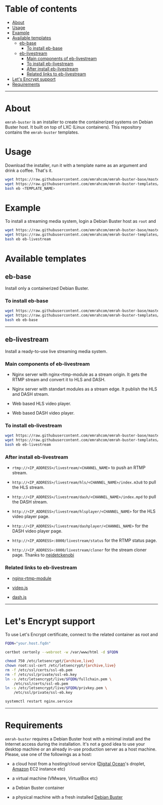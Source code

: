 Table of contents
=================

- [About](#about)
- [Usage](#usage)
- [Example](#example)
- [Available templates](#available-templates)
    - [eb-base](#eb-base)
        - [To install eb-base](#to-install-eb-base)
    - [eb-livestream](#eb-livestream)
        - [Main components of eb-livestream](#main-components-of-eb-livestream)
        - [To install eb-livestream](#to-install-eb-livestream)
        - [After install eb-livestream](#after-install-eb-livestream)
        - [Related links to eb-livestream](#related-links-to-eb-livestream)
- [Let's Encrypt support](#lets-encrypt-support)
- [Requirements](#requirements)

---

About
=====

`emrah-buster` is an installer to create the containerized systems on Debian
Buster host. It built on top of LXC (Linux containers). This repository
contains the `emrah-buster` templates.

Usage
=====

Download the installer, run it with a template name as an argument and drink a
coffee. That's it.

```bash
wget https://raw.githubusercontent.com/emrahcom/emrah-buster-base/master/installer/eb
wget https://raw.githubusercontent.com/emrahcom/emrah-buster-templates/master/installer/<TEMPLATE_NAME>.conf
bash eb <TEMPLATE_NAME>
```

Example
=======

To install a streaming media system, login a Debian Buster host as `root` and

```bash
wget https://raw.githubusercontent.com/emrahcom/emrah-buster-base/master/installer/eb
wget https://raw.githubusercontent.com/emrahcom/emrah-buster-templates/master/installer/eb-livestream.conf
bash eb eb-livestream
```

Available templates
===================

eb-base
-------

Install only a containerized Debian Buster.

### To install eb-base

```bash
wget https://raw.githubusercontent.com/emrahcom/emrah-buster-base/master/installer/eb
wget https://raw.githubusercontent.com/emrahcom/emrah-buster-templates/master/installer/eb-base.conf
bash eb eb-base
```

---

eb-livestream
-------------

Install a ready-to-use live streaming media system.

### Main components of eb-livestream

-  Nginx server with nginx-rtmp-module as a stream origin.
   It gets the RTMP stream and convert it to HLS and DASH.

-  Nginx server with standart modules as a stream edge.
   It publish the HLS and DASH stream.

-  Web based HLS video player.

-  Web based DASH video player.

### To install eb-livestream

```bash
wget https://raw.githubusercontent.com/emrahcom/emrah-buster-base/master/installer/eb
wget https://raw.githubusercontent.com/emrahcom/emrah-buster-templates/master/installer/eb-livestream.conf
bash eb eb-livestream
```

### After install eb-livestream

-  `rtmp://<IP_ADDRESS>/livestream/<CHANNEL_NAME>` to push
    an RTMP stream.

-  `http://<IP_ADDRESS>/livestream/hls/<CHANNEL_NAME>/index.m3u8` to pull
   the HLS stream.

-  `http://<IP_ADDRESS>/livestream/dash/<CHANNEL_NAME>/index.mpd` to pull
   the DASH stream.

-  `http://<IP_ADDRESS>/livestream/hlsplayer/<CHANNEL_NAME>` for
   the HLS video player page.

-  `http://<IP_ADDRESS>/livestream/dashplayer/<CHANNEL_NAME>` for
   the DASH video player page.

-  `http://<IP_ADDRESS>:8000/livestream/status` for the RTMP status page.

-  `http://<IP_ADDRESS>:8000/livestream/cloner` for the stream cloner page.
   Thanks to [nejdetckenobi](https://github.com/nejdetckenobi)

### Related links to eb-livestream

-  [nginx-rtmp-module](https://github.com/arut/nginx-rtmp-module)

-  [video.js](https://github.com/videojs/video.js)

-  [dash.js](https://github.com/Dash-Industry-Forum/dash.js/)

---

Let's Encrypt support
=====================

To use Let's Encrypt certificate, connect to the related container as root and

```bash
FQDN="your.host.fqdn"

certbot certonly --webroot -w /var/www/html -d $FQDN

chmod 750 /etc/letsencrypt/{archive,live}
chown root:ssl-cert /etc/letsencrypt/{archive,live}
rm -f /etc/ssl/certs/ssl-eb.pem
rm -f /etc/ssl/private/ssl-eb.key
ln -s /etc/letsencrypt/live/$FQDN/fullchain.pem \
    /etc/ssl/certs/ssl-eb.pem
ln -s /etc/letsencrypt/live/$FQDN/privkey.pem \
    /etc/ssl/private/ssl-eb.key

systemctl restart nginx.service
```

---

Requirements
============

`emrah-buster` requires a Debian Buster host with a minimal install and the
Internet access during the installation. It's not a good idea to use your
desktop machine or an already in-use production server as a host machine.
Please, use one of the followings as a host:

-  a cloud host from a hosting/cloud service
   ([Digital Ocean](https://www.digitalocean.com/?refcode=92b0165840d8)'s
   droplet, [Amazon](https://console.aws.amazon.com) EC2 instance etc)

-  a virtual machine (VMware, VirtualBox etc)

-  a Debian Buster container

-  a physical machine with a fresh installed [Debian Buster](https://www.debian.org/distrib/netinst)
